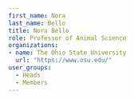 ```yaml
---
first_name: Nora
last_name: Bello
title: Nora Bello
role: Professor of Animal Science
organizations:
- name: The Ohio State University
  url: "https://www.osu.edu/"
user_groups:
  - Heads
  - Members
---
```

